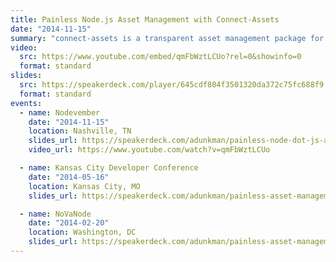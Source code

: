 ```yaml
---
title: Painless Node.js Asset Management with Connect-Assets
date: "2014-11-15"
summary: "connect-assets is a transparent asset management package for node.js: it compiles, concatenates, minifies, and fingerprints your JavaScript, CSS, fonts, images, and the like to ensure that your site always looks its best, even when you deploy updates to cached files. As the maintainer of the package, I’ll give a bit of history on the module and talk about why you’d want to use connect-assets in your next web application. We’ll go through the basics of properly serving assets, write (live-code?!) an Express application using connect-assets, and make sure you leave with your questions answered."
video:
  src: https://www.youtube.com/embed/qmFbWztLCUo?rel=0&showinfo=0
  format: standard
slides:
  src: https://speakerdeck.com/player/645cdf804f3501320da372c75fc688f9
  format: standard
events:
  - name: Nodevember
    date: "2014-11-15"
    location: Nashville, TN
    slides_url: https://speakerdeck.com/adunkman/painless-node-dot-js-asset-management-with-connect-assets-at-nodevember
    video_url: https://www.youtube.com/watch?v=qmFbWztLCUo

  - name: Kansas City Developer Conference
    date: "2014-05-16"
    location: Kansas City, MO
    slides_url: https://speakerdeck.com/adunkman/painless-asset-management-with-connect-assets-at-kansas-city-developer-conference

  - name: NoVaNode
    date: "2014-02-20"
    location: Washington, DC
    slides_url: https://speakerdeck.com/adunkman/painless-asset-management-with-connect-assets-at-novanode
---
```

